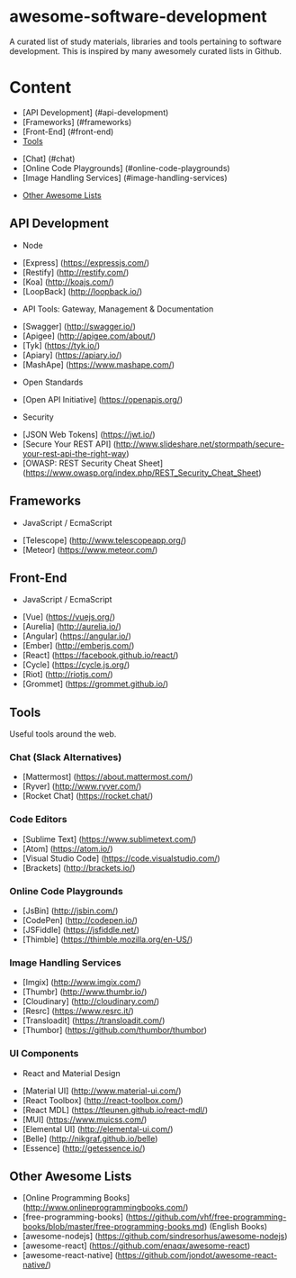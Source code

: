 # awesome-software-development

A curated list of study materials, libraries and tools pertaining to software development. This is inspired by many awesomely curated lists in Github.

# Content
- [API Development] (#api-development)
- [Frameworks] (#frameworks)
- [Front-End] (#front-end)
- [Tools](#tools)
 * [Chat] (#chat)
 * [Online Code Playgrounds] (#online-code-playgrounds)
 * [Image Handling Services] (#image-handling-services)
- [Other Awesome Lists](#other-awesome-lists)

## API Development
- Node
 * [Express] (https://expressjs.com/)
 * [Restify] (http://restify.com/)
 * [Koa] (http://koajs.com/)
 * [LoopBack] (http://loopback.io/)
- API Tools: Gateway, Management & Documentation
 * [Swagger] (http://swagger.io/)
 * [Apigee] (http://apigee.com/about/)
 * [Tyk] (https://tyk.io/)
 * [Apiary] (https://apiary.io/)
 * [MashApe] (https://www.mashape.com/)
- Open Standards
 * [Open API Initiative] (https://openapis.org/) 
- Security
 * [JSON Web Tokens] (https://jwt.io/)
 * [Secure Your REST API] (http://www.slideshare.net/stormpath/secure-your-rest-api-the-right-way)
 * [OWASP: REST Security Cheat Sheet] (https://www.owasp.org/index.php/REST_Security_Cheat_Sheet)

## Frameworks
- JavaScript / EcmaScript
 * [Telescope] (http://www.telescopeapp.org/)
 * [Meteor] (https://www.meteor.com/)

## Front-End
- JavaScript / EcmaScript
 * [Vue] (https://vuejs.org/)
 * [Aurelia] (http://aurelia.io/)
 * [Angular] (https://angular.io/)
 * [Ember] (http://emberjs.com/)
 * [React] (https://facebook.github.io/react/)
 * [Cycle] (https://cycle.js.org/)
 * [Riot] (http://riotjs.com/)
 * [Grommet] (https://grommet.github.io/)
 
## Tools
Useful tools around the web.

### Chat (Slack Alternatives)
- [Mattermost] (https://about.mattermost.com/)
- [Ryver] (http://www.ryver.com/)
- [Rocket Chat] (https://rocket.chat/)

### Code Editors
- [Sublime Text] (https://www.sublimetext.com/)
- [Atom] (https://atom.io/)
- [Visual Studio Code] (https://code.visualstudio.com/)
- [Brackets] (http://brackets.io/)

### Online Code Playgrounds
- [JsBin] (http://jsbin.com/)
- [CodePen] (http://codepen.io/)
- [JSFiddle] (https://jsfiddle.net/)
- [Thimble] (https://thimble.mozilla.org/en-US/)

### Image Handling Services
- [Imgix] (http://www.imgix.com/)
- [Thumbr] (http://www.thumbr.io/)
- [Cloudinary] (http://cloudinary.com/)
- [Resrc] (https://www.resrc.it/)
- [Transloadit] (https://transloadit.com/)
- [Thumbor] (https://github.com/thumbor/thumbor)

### UI Components
- React and Material Design
 * [Material UI] (http://www.material-ui.com/)
 * [React Toolbox] (http://react-toolbox.com/)
 * [React MDL] (https://tleunen.github.io/react-mdl/)
 * [MUI] (https://www.muicss.com/)
 * [Elemental UI] (http://elemental-ui.com/)
 * [Belle] (http://nikgraf.github.io/belle)
 * [Essence] (http://getessence.io/)
 
## Other Awesome Lists
- [Online Programming Books] (http://www.onlineprogrammingbooks.com/)
- [free-programming-books] (https://github.com/vhf/free-programming-books/blob/master/free-programming-books.md) (English Books)
- [awesome-nodejs] (https://github.com/sindresorhus/awesome-nodejs)
- [awesome-react] (https://github.com/enaqx/awesome-react)
- [awesome-react-native] (https://github.com/jondot/awesome-react-native/)

